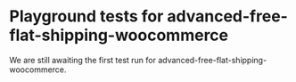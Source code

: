 # Playground tests for advanced-free-flat-shipping-woocommerce
We are still awaiting the first test run for advanced-free-flat-shipping-woocommerce.
